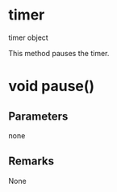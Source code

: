 # timer

timer object

  


This method pauses the timer.

# void pause()

## Parameters

none

## Remarks

None
